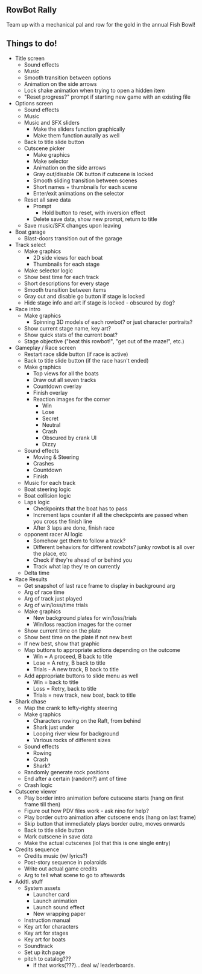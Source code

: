 ## RowBot Rally
Team up with a mechanical pal and row for the gold in the annual Fish Bowl!

## Things to do!
* Title screen
  * Sound effects
  * Music
  * Smooth transition between options
  * Animation on the side arrows
  * Lock shake animation when trying to open a hidden item
  * "Reset progress?" prompt if starting new game with an existing file
* Options screen
  * Sound effects
  * Music
  * Music and SFX sliders
    * Make the sliders function graphically
    * Make them function aurally as well
  * Back to title slide button
  * Cutscene picker
    * Make graphics
    * Make selector
    * Animation on the side arrows
    * Gray out/disable OK button if cutscene is locked
    * Smooth sliding transition between scenes
    * Short names + thumbnails for each scene
    * Enter/exit animations on the selector
  * Reset all save data
    * Prompt
      * Hold button to reset, with inversion effect
    * Delete save data, show new prompt, return to title
  * Save music/SFX changes upon leaving
* Boat garage
  * Blast-doors transition out of the garage
* Track select
  * Make graphics
    * 2D side views for each boat
    * Thumbnails for each stage
  * Make selector logic
  * Show best time for each track
  * Short descriptions for every stage
  * Smooth transition between items
  * Gray out and disable go button if stage is locked
  * Hide stage info and art if stage is locked - obscured by dog?
* Race intro
  * Make graphics
    * Spinning 3D models of each rowbot? or just character portraits?
  * Show current stage name, key art?
  * Show quick stats of the current boat?
  * Stage objective ("beat this rowbot!", "get out of the maze!", etc.)
* Gameplay / Race screen
  * Restart race slide button (if race is active)
  * Back to title slide button (if the race hasn't ended)
  * Make graphics
    * Top views for all the boats
    * Draw out all seven tracks
    * Countdown overlay
    * Finish overlay
    * Reaction images for the corner
      * Win
      * Lose
      * Secret
      * Neutral
      * Crash
      * Obscured by crank UI
      * Dizzy
  * Sound effects
    * Moving & Steering
    * Crashes
    * Countdown
    * Finish
  * Music for each track
  * Boat steering logic
  * Boat collision logic
  * Laps logic
    * Checkpoints that the boat has to pass
    * Increment laps counter if all the checkpoints are passed when you cross the finish line
    * After 3 laps are done, finish race
  * opponent racer AI logic
    * Somehow get them to follow a track?
    * Different behaviors for different rowbots? junky rowbot is all over the place, etc
    * Check if they're ahead of or behind you
    * Track what lap they're on currently
  * Delta time
* Race Results
  * Get snapshot of last race frame to display in background arg
  * Arg of race time
  * Arg of track just played
  * Arg of win/loss/time trials
  * Make graphics
    * New background plates for win/loss/trials
    * Win/loss reaction images for the corner
  * Show current time on the plate
  * Show best time on the plate if not new best
  * If new best, show that graphic
  * Map buttons to appropriate actions depending on the outcome
    * Win = A proceed, B back to title
    * Lose = A retry, B back to title
    * Trials - A new track, B back to title
  * Add appropriate buttons to slide menu as well
    * Win = back to title
    * Loss = Retry, back to title
    * Trials = new track, new boat, back to title
* Shark chase
  * Map the crank to lefty-righty steering
  * Make graphics
    * Characters rowing on the Raft, from behind
    * Shark just under
    * Looping river view for background
    * Various rocks of different sizes
  * Sound effects
    * Rowing
    * Crash
    * Shark?
  * Randomly generate rock positions
  * End after a certain (random?) amt of time
  * Crash logic
* Cutscene viewer
  * Play border intro animation before cutscene starts (hang on first frame till then)
  * Figure out how PDV files work - ask nino for help?
  * Play border outro animation after cutscene ends (hang on last frame)
  * Skip button that immediately plays border outro, moves onwards
  * Back to title slide button
  * Mark cutscene in save data
  * Make the actual cutscenes (lol that this is one single entry)
* Credits sequence
  * Credits music (w/ lyrics?)
  * Post-story sequence in polaroids
  * Write out actual game credits
  * Arg to tell what scene to go to aftewards
* Addtl. stuff
  * System assets
    * Launcher card
    * Launch animation
    * Launch sound effect
    * New wrapping paper
  * Instruction manual
  * Key art for characters
  * Key art for stages
  * Key art for boats
  * Soundtrack
  * Set up itch page
  * pitch to catalog???
    * if that works(???)...deal w/ leaderboards.
